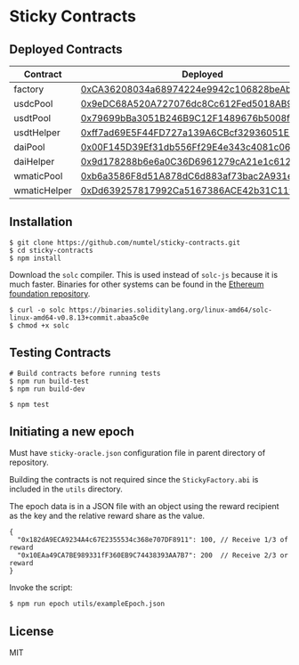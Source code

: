 # Sticky Contracts

## Deployed Contracts

Contract | Deployed
---------|-----------------
factory |  [0xCA36208034a68974224e9942c106828beAb30308](https://polygonscan.com/address/0xCA36208034a68974224e9942c106828beAb30308)
usdcPool |  [0x9eDC68A520A727076dc8Cc612Fed5018AB9df6BA](https://polygonscan.com/address/0x9eDC68A520A727076dc8Cc612Fed5018AB9df6BA)
usdtPool |  [0x79699bBa3051B246B9C12F1489676b5008fAB180](https://polygonscan.com/address/0x79699bBa3051B246B9C12F1489676b5008fAB180)
usdtHelper |  [0xff7ad69E5F44FD727a139A6CBcf32936051EDbDD](https://polygonscan.com/address/0xff7ad69E5F44FD727a139A6CBcf32936051EDbDD)
daiPool |  [0x00F145D39Ef31db556Ff29E4e343c4081c06C701](https://polygonscan.com/address/0x00F145D39Ef31db556Ff29E4e343c4081c06C701)
daiHelper |  [0x9d178288b6e6a0C36D6961279cA21e1c612a6FBe](https://polygonscan.com/address/0x9d178288b6e6a0C36D6961279cA21e1c612a6FBe)
wmaticPool |  [0xb6a3586F8d51A878dC6d883af73bac2A931eB4fe](https://polygonscan.com/address/0xb6a3586F8d51A878dC6d883af73bac2A931eB4fe)
wmaticHelper |  [0xDd639257817992Ca5167386ACE42b31C11926C93](https://polygonscan.com/address/0xDd639257817992Ca5167386ACE42b31C11926C93)

## Installation

```
$ git clone https://github.com/numtel/sticky-contracts.git
$ cd sticky-contracts
$ npm install
```

Download the `solc` compiler. This is used instead of `solc-js` because it is much faster. Binaries for other systems can be found in the [Ethereum foundation repository](https://github.com/ethereum/solc-bin/).
```
$ curl -o solc https://binaries.soliditylang.org/linux-amd64/solc-linux-amd64-v0.8.13+commit.abaa5c0e
$ chmod +x solc
```

## Testing Contracts

```
# Build contracts before running tests
$ npm run build-test
$ npm run build-dev

$ npm test
```

## Initiating a new epoch

Must have `sticky-oracle.json` configuration file in parent directory of repository.

Building the contracts is not required since the `StickyFactory.abi` is included in the `utils` directory.

The epoch data is in a JSON file with an object using the reward recipient as the key and the relative reward share as the value.

```
{
  "0x182dA9ECA9234A4c67E2355534c368e707DF8911": 100, // Receive 1/3 of reward
  "0x10EAa49CA7BE989331fF360EB9C74438393AA7B7": 200  // Receive 2/3 or reward
}
```

Invoke the script:

```
$ npm run epoch utils/exampleEpoch.json
```

## License

MIT

